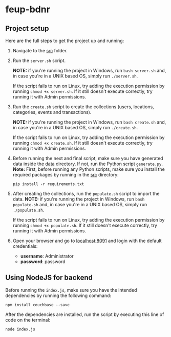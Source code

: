 # feup-bdnr

## Project setup

Here are the full steps to get the project up and running:

1. Navigate to the [src](src/) folder.
2. Run the `server.sh` script.

   **NOTE:** if you're running the project in Windows, run `bash server.sh` and, in case you're in a UNIX based OS, simply run `./server.sh`.

   If the script fails to run on Linux, try adding the execution permission by running `chmod +x server.sh`. If it still doesn't execute correctly, try running it with Admin permissions.

3. Run the `create.sh` script to create the collections (users, locations, categories, events and transactions).

   **NOTE:** if you're running the project in Windows, run `bash create.sh` and, in case you're in a UNIX based OS, simply run `./create.sh`.

   If the script fails to run on Linux, try adding the execution permission by running `chmod +x create.sh`. If it still doesn't execute correctly, try running it with Admin permissions.

4. Before running the next and final script, make sure you have generated data inside the [data](src/data/) directory. If not, run the Python script `generate.py`.<br>
   **Note:** First, before running any Python scripts, make sure you install the required packages by running in the [src](src/) directory:

   ```
   pip install -r requirements.txt
   ```

5. After creating the collections, run the `populate.sh` script to import the data.
   **NOTE:** if you're running the project in Windows, run `bash populate.sh` and, in case you're in a UNIX based OS, simply run `./populate.sh`.

   If the script fails to run on Linux, try adding the execution permission by running `chmod +x populate.sh`. If it still doesn't execute correctly, try running it with Admin permissions.

6. Open your browser and go to [localhost:8091](http://localhost:8091) and login with the default credentials:

   - **username**: Administrator
   - **password**: password


## Using NodeJS for backend

Before running the `index.js`, make sure you have the intended dependencies by running the following command:
```
npm install couchbase --save
```

After the dependencies are installed, run the script by executing this line of code on the terminal:

```
node index.js
```